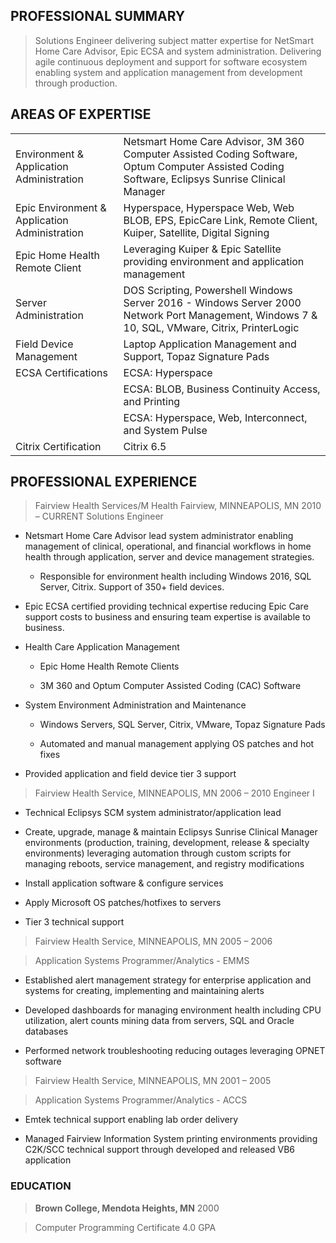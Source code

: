 ## PROFESSIONAL SUMMARY

>   Solutions Engineer delivering subject matter expertise for NetSmart Home
>   Care Advisor, Epic ECSA and system administration. Delivering agile
>   continuous deployment and support for software ecosystem enabling system and
>   application management from development through production.

## AREAS OF EXPERTISE

|                                               |                                                                                                                                                  |
|-----------------------------------------------|--------------------------------------------------------------------------------------------------------------------------------------------------|
| Environment & Application Administration      | Netsmart Home Care Advisor, 3M 360 Computer Assisted Coding Software, Optum Computer Assisted Coding Software, Eclipsys Sunrise Clinical Manager |
| Epic Environment & Application Administration | Hyperspace, Hyperspace Web, Web BLOB, EPS, EpicCare Link, Remote Client, Kuiper, Satellite, Digital Signing                                      |
| Epic Home Health Remote Client                | Leveraging Kuiper & Epic Satellite providing environment and application management                                                              |
| Server Administration                         | DOS Scripting, Powershell Windows Server 2016 - Windows Server 2000 Network Port Management, Windows 7 & 10, SQL, VMware, Citrix, PrinterLogic   |
| Field Device Management                       | Laptop Application Management and Support, Topaz Signature Pads                                                                                  |
| ECSA Certifications                           | ECSA: Hyperspace                                                                                                                                 |
|                                               | ECSA: BLOB, Business Continuity Access, and Printing                                                                                             |
|                                               | ECSA: Hyperspace, Web, Interconnect, and System Pulse                                                                                            |
| Citrix Certification                          | Citrix 6.5                                                                                                                                       |

## PROFESSIONAL EXPERIENCE

>   Fairview Health Services/M Health Fairview, MINNEAPOLIS, MN 2010 – CURRENT
>   Solutions Engineer

-   Netsmart Home Care Advisor lead system administrator enabling management of
    clinical, operational, and financial workflows in home health through
    application, server and device management strategies.

    -   Responsible for environment health including Windows 2016, SQL Server,
        Citrix. Support of 350+ field devices.

-   Epic ECSA certified providing technical expertise reducing Epic Care support
    costs to business and ensuring team expertise is available to business.

-   Health Care Application Management

    -   Epic Home Health Remote Clients

    -   3M 360 and Optum Computer Assisted Coding (CAC) Software

-   System Environment Administration and Maintenance

    -   Windows Servers, SQL Server, Citrix, VMware, Topaz Signature Pads

    -   Automated and manual management applying OS patches and hot fixes

-   Provided application and field device tier 3 support

> Fairview Health Service, MINNEAPOLIS, MN 2006 – 2010
>   Engineer I

-   Technical Eclipsys SCM system administrator/application lead

-   Create, upgrade, manage & maintain Eclipsys Sunrise Clinical Manager
    environments (production, training, development, release & specialty
    environments) leveraging automation through custom scripts for managing
    reboots, service management, and registry modifications

-   Install application software & configure services

-   Apply Microsoft OS patches/hotfixes to servers

-   Tier 3 technical support

> Fairview Health Service, MINNEAPOLIS, MN 2005 – 2006

>   Application Systems Programmer/Analytics - EMMS

-   Established alert management strategy for enterprise application and systems
    for creating, implementing and maintaining alerts

-   Developed dashboards for managing environment health including CPU
    utilization, alert counts mining data from servers, SQL and Oracle databases

-   Performed network troubleshooting reducing outages leveraging OPNET software

> Fairview Health Service, MINNEAPOLIS, MN 2001 – 2005

>   Application Systems Programmer/Analytics - ACCS

-   Emtek technical support enabling lab order delivery

-   Managed Fairview Information System printing environments providing C2K/SCC
    technical support through developed and released VB6 application

### EDUCATION

>   **Brown College, Mendota Heights, MN** 2000

>   Computer Programming Certificate 4.0 GPA
